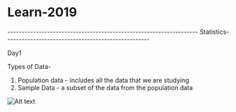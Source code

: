 # Learn-2019
------------------------------------------------------------------- Statistics---------------------------------------------------

Day1

Types of Data-
1. Population data - includes all the data that we are studying
2. Sample Data - a subset of the data from the population data

![Alt text](mishra1010/Learn-2019/images/typesofdata.png?raw=true "Example")
